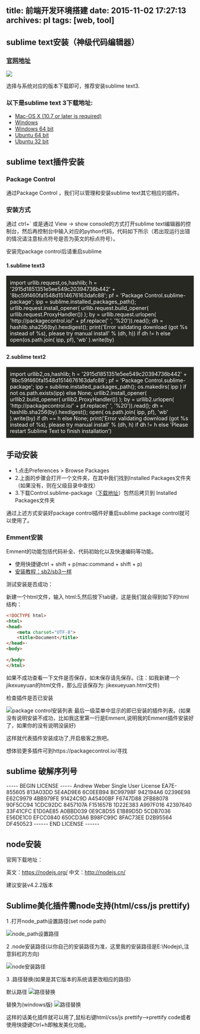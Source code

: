 title: 前端开发环境搭建
date: 2015-11-02 17:27:13
archives: pl
tags: [web, tool]
---

## sublime text安装（神级代码编辑器）

### [官网地址](http://www.sublimetext.com/)

<img src="/img/sublime-bg.jpg">

选择与系统对应的版本下载即可，推荐安装sublime text3.

### 以下是sublime text 3下载地址:

* [Mac-OS X (10.7 or later is required)](http://c758482.r82.cf2.rackcdn.com/Sublime%20Text%20Build%203083.dmg)
* [Windows](http://c758482.r82.cf2.rackcdn.com/Sublime%20Text%20Build%203083%20Setup.exe)
* [Windows 64 bit](http://c758482.r82.cf2.rackcdn.com/Sublime%20Text%20Build%203083%20x64%20Setup.exe)
* [Ubuntu 64 bit](http://c758482.r82.cf2.rackcdn.com/sublime-text_build-3083_amd64.deb)
* [Ubuntu 32 bit](http://c758482.r82.cf2.rackcdn.com/sublime-text_build-3083_i386.deb)


<!-- more -->

## sublime text插件安装

### Package Control

通过Package Control ，我们可以管理和安装sublime text其它相应的插件。

### 安装方式

通过 ctrl+` 或是通过 View -> show console的方式打开sublime text编辑器的控制台，然后再控制台中输入对应的python代码，代码如下所示（若出现运行出错的情况请注意标点符号是否为英文的标点符号）。
<p class="text-important">安装完package control后请重启sublime</p>

#### 1.sublime text3


<p style="background:#272822;color:#ffffff;padding:10px;">import urllib.request,os,hashlib; h = '2915d1851351e5ee549c20394736b442' + '8bc59f460fa1548d1514676163dafc88'; pf = 'Package Control.sublime-package'; ipp = sublime.installed_packages_path(); urllib.request.install_opener( urllib.request.build_opener( urllib.request.ProxyHandler()) ); by = urllib.request.urlopen( 'http://packagecontrol.io/' + pf.replace(' ', '%20')).read(); dh = hashlib.sha256(by).hexdigest(); print('Error validating download (got %s instead of %s), please try manual install' % (dh, h)) if dh != h else open(os.path.join( ipp, pf), 'wb' ).write(by)</p>


#### 2.sublime text2


<p style="background:#272822;color:#ffffff;padding:10px;">import urllib2,os,hashlib; h = '2915d1851351e5ee549c20394736b442' + '8bc59f460fa1548d1514676163dafc88'; pf = 'Package Control.sublime-package'; ipp = sublime.installed_packages_path(); os.makedirs( ipp ) if not os.path.exists(ipp) else None; urllib2.install_opener( urllib2.build_opener( urllib2.ProxyHandler()) ); by = urllib2.urlopen( 'http://packagecontrol.io/' + pf.replace(' ', '%20')).read(); dh = hashlib.sha256(by).hexdigest(); open( os.path.join( ipp, pf), 'wb' ).write(by) if dh == h else None; print('Error validating download (got %s instead of %s), please try manual install' % (dh, h) if dh != h else 'Please restart Sublime Text to finish installation')</p>

## 手动安装

* 1.点击Preferences > Browse Packages
* 2.上面的步骤会打开一个文件夹，在其中我们找到Installed Packages文件夹（如果没有，则在父级目录中查找）
* 3.下载Control.sublime-package（[下载地址](https://packagecontrol.io/Package%20Control.sublime-package)）包然后拷贝到 Installed Packages文件夹


通过上述方式安装好package control插件好重启sublime package control就可以使用了。

### Emment安装

Emment的功能包括代码补全、代码初始化以及快速编码等功能。

* 使用快捷键ctrl + shift + p(mac:command + shift + p)
* [安装教程：sb2/sb3一样](http://jingyan.baidu.com/article/ca00d56c76d0fae99eebcfdf.html)

测试安装是否成功：

新建一个html文件，输入 html:5,然后按下tab键，这是我们就会得到如下的html结构：

```html
<!DOCTYPE html>
<html>
<head>
	<meta charset="UTF-8">
	<title>Document</title>
</head>·
<body>
	
</body>	
</html>
```

<p class="text-important">如果不成功查看一下文件是否保存，如未保存请先保存。(注：如我新建一个jikexueyuan的html文件，那么应该保存为: jikexueyuan.html文件)</p>

检查插件是否已安装

<img src="/img/package-control.png" alt="package control安装列表">
最后一级菜单中显示的即已安装的插件列表。(如果没有说明安装不成功，比如我这里第一行是Emment,说明我的Emment插件安装好了，如果你的没有说明没装好)

这样就代表插件安装成功了,开启极客之旅吧。

想体验更多插件可到https://packagecontrol.io/寻找

## sublime 破解序列号

----- BEGIN LICENSE ----- 
Andrew Weber 
Single User License 
EA7E-855605 
813A03DD 5E4AD9E6 6C0EEB94 BC99798F 
942194A6 02396E98 E62C9979 4BB979FE 
91424C9D A45400BF F6747D88 2FB88078 
90F5CC94 1CDC92DC 8457107A F151657B 
1D22E383 A997F016 42397640 33F41CFC 
E1D0AE85 A0BBD039 0E9C8D55 E1B89D5D 
5CDB7036 E56DE1C0 EFCC0840 650CD3A6 
B98FC99C 8FAC73EE D2B95564 DF450523 
------ END LICENSE ------ 

## node安装

官网下载地址：

英文：https://nodejs.org/
中文：http://nodejs.cn/

建议安装v4.2.2版本


## Sublime美化插件需node支持(html/css/js prettify)

1 .打开node_path设置路径(set node path)

<img src="/img/xampp/node_path.jpg" alt="node_path设置路径">

2 .node安装路径(以你自己的安装路径为准，这里我的安装路径是E:\\Nodejs\\,注意斜杠的方向)

<img src="/img/xampp/node_path02.png" alt="node安装路径">

3 .路径替换(如果是其它版本的系统请更改相应的路径)

默认路径
<img src="/img/xampp/node_path01.jpg" alt="路径替换">

替换为(windows版)
<img src="/img/xampp/node_03.jpg" alt="路径替换">

这样的话美化插件就可以用了,鼠标右键html/css/js prettify——>prettify code或者使用快捷键Ctrl+h即触发美化功能。




